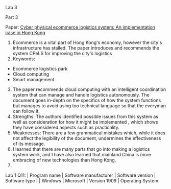 Lab 3

Part 3

Paper: [Cyber physical ecommerce logistics system: An implementation case in Hong Kong](https://www.sciencedirect.com/science/article/pii/S0360835219306394)

1. Ecommerce is a vital part of Hong Kong's economy, however the city's infrastructure has stalled. The paper introduces and recommends the system CPeLS for improving the city's logistics
2. Keywords:
+ Ecommerce logistics park
+ Cloud computing
+ Smart management
3. The paper recommends cloud computing with an intelligent coordination system that can manage and handle logistics autonomously. The document goes in-depth on the specifics of how the system functions but manages to avoid using too technical language so that the everyman can follow it.
4. Strengths: The authors identified possible issues from this system as well as consideration for how it might be implemented , which shows they have considered aspects such as practicality.
5. Weaknesses: There are a few grammatical mistakes which, while it does not affect the legibility of the document, undermines the effectiveness of its message. 
6. I learned that there are many parts that go into making a logistics system work, and I have also learned that mainland China is more embracing of new technologies than Hong Kong.
7.


Lab 1 Q11:
| Program name | Software manufacturer | Software version | Software type |
| Windows | Microsoft | Version 1909 | Operating System
